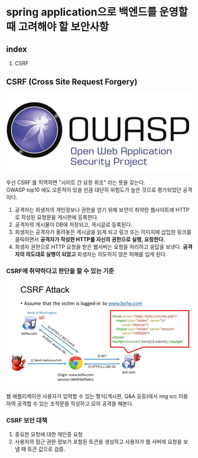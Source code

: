 # spring application으로 백엔드를 운영할 때 고려해야 할 보안사항

## index
1. CSRF


## CSRF (Cross Site Request Forgery)
<img src="../img/OWASP.png" width="600px">

우선 CSRF 를 직역하면 "사이트 간 요청 위조" 라는 뜻을 갖는다.  
OWASP top10 에도 오른적이 있을 만큼 대단히 위험도가 높은 것으로 평가되었던 공격이다.

1. 공격자는 희생자의 개인정보나 권한을 얻기 위해 보안이 취약한 웹사이트에 HTTP로 작성된 요청문을 게시판에 등록한다.  
2. 공격자의 게시물이 DB에 저장되고, 게시글로 등록된다.
3. 희생자는 공격자가 올려놓은 게시글을 읽게 되고 링크 또는 이미지에 삽입한 링크를 클릭하면서 **공격자가 작성한 HTTP를 자신의 권한으로 실행, 요청한다.**
4. 희생자 권한으로 HTTP 요청을 받은 웹서버는 요청을 처리하고 응답을 보낸다. **공격자의 의도대로 실행이 되었고** 희생자는 의도하지 않은 피해를 입게 된다.

### CSRF에 취약하다고 판단을 할 수 있는 기준
<img src="../img/csrf-attack.jpg" width="700px">

웹 애플리케이션 사용자가 입력할 수 있는 형식(게시판, Q&A 등등)에서 img src 이용하여 공격할 수 있는 조작문을 작성하고 모의 공격을 해본다.

### CSRF 보안 대책
1. 중요한 요청에 대한 재인증 요청
2. 사용자의 접근 권한 정보가 포함된 토큰을 생성하고 사용자가 웹 서버에 요청을 보낼 때 토큰 값으로 검증.
